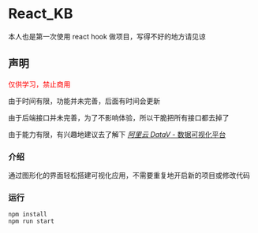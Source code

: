 # React_KB

本人也是第一次使用 react hook 做项目，写得不好的地方请见谅

## 声明

<div style="color: red;">仅供学习，禁止商用</div>

由于时间有限，功能并未完善，后面有时间会更新

由于后端接口并未完善，为了不影响体验，所以干脆把所有接口都去掉了

由于能力有限，有兴趣地建议去了解下 [*阿里云* *DataV* - 数据可视化平台](https://www.baidu.com/link?url=-Rz1le9aOxNeq7LWsSzJaJ51OX_cklaj4QJPdMx8DWkrhAL8bxCqaIvdujDFNLqz3QfRoYiQlRcMSTiVL2wFdK&wd=&eqid=dd36510a000cfc14000000066380d3ad)

### 介绍

通过图形化的界面轻松搭建可视化应用，不需要重复地开启新的项目或修改代码

### 运行

```
npm install
npm run start
```


